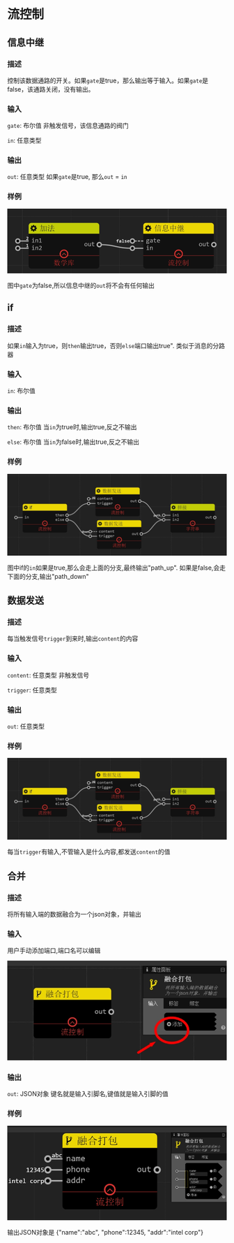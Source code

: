 流控制
================
## 信息中继

### 描述

控制该数据通路的开关。如果`gate`是true，那么输出等于输入。如果`gate`是false，该通路关闭，没有输出。

### 输入

`gate`: 布尔值 非触发信号，该信息通路的阀门

`in`: 任意类型

### 输出

`out`: 任意类型 如果`gate`是true, 那么`out` = `in`

### 样例

![](./pic/add_gate.zh-CN.jpg)

图中`gate`为false,所以信息中继的`out`将不会有任何输出



## if

### 描述

如果`in`输入为true，则`then`输出true，否则`else`端口输出true". 类似于消息的分路器

### 输入

`in`: 布尔值 

### 输出

`then`: 布尔值 当`in`为true时,输出true,反之不输出

`else`: 布尔值 当`in`为false时,输出true,反之不输出

### 样例

![](./pic/if_sender.zh-CN.jpg)

图中if的`in`如果是true,那么会走上面的分支,最终输出"path_up". 如果是false,会走下面的分支,输出"path_down"

## 数据发送

### 描述

每当触发信号`trigger`到来时,输出`content`的内容

### 输入

`content`: 任意类型 非触发信号

`trigger`: 任意类型

### 输出

`out`: 任意类型

### 样例

![](./pic/if_sender.zh-CN.jpg)

每当`trigger`有输入,不管输入是什么内容,都发送`content`的值

## 合并

### 描述

将所有输入端的数据融合为一个json对象，并输出

### 输入

用户手动添加端口,端口名可以编辑

![](./pic/merge_port.zh-CN.jpg)

### 输出

`out`: JSON对象 键名就是输入引脚名,键值就是输入引脚的值

### 样例

![](./pic/merge.zh-CN.jpg)

输出JSON对象是 {"name":"abc", "phone":12345, "addr":"intel corp"}
